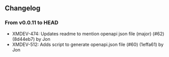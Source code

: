 ## Changelog
### From v0.0.11 to HEAD

- XMDEV-474: Updates readme to mention openapi json file (major) (#62) (8d44eb7) by Jon
- XMDEV-512: Adds script to generate openapi.json file (#60) (1effa61) by Jon

